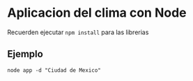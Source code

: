 # Aplicacion del clima con Node

Recuerden ejecutar ```npm install``` para las librerias


## Ejemplo 

```node app -d "Ciudad de Mexico"```